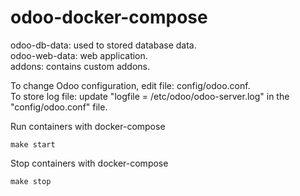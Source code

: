 # odoo-docker-compose

odoo-db-data: used to stored database data. <br />
odoo-web-data: web application.<br />
addons: contains custom addons.

To change Odoo configuration, edit file: config/odoo.conf.<br />
To store log file: update "logfile = /etc/odoo/odoo-server.log" in the "config/odoo.conf" file.

Run containers with docker-compose

`make start`

Stop containers with docker-compose

`make stop`
